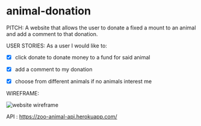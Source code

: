 # animal-donation

PITCH: 
A website that allows the user to donate a fixed a mount to an animal and add a comment to that donation.

USER STORIES:
As a user I would like to:
  
  -[x] click donate to donate money to a fund for said animal
  
  -[x] add a comment to my donation
  
  -[x] choose from different animals if no animals interest me 


WIREFRAME:

![website wireframe](https://user-images.githubusercontent.com/98237174/157313930-83ae880b-c325-408b-bbf8-55c385d7b35b.PNG)


API : https://zoo-animal-api.herokuapp.com/
